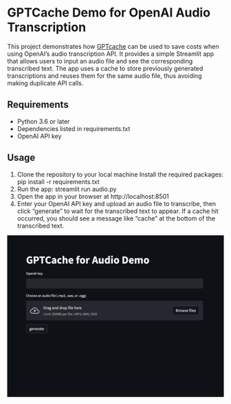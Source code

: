 # GPTCache Demo for OpenAI Audio Transcription
This project demonstrates how [GPTcache](https://github.com/zilliztech/GPTCache) can be used to save costs when using OpenAI’s audio transcription API. It provides a simple Streamlit app that allows users to input an audio file and see the corresponding transcribed text. The app uses a cache to store previously generated transcriptions and reuses them for the same audio file, thus avoiding making duplicate API calls.

## Requirements
* Python 3.6 or later 
* Dependencies listed in requirements.txt 
* OpenAI API key
## Usage
1. Clone the repository to your local machine
Install the required packages: pip install -r requirements.txt
2. Run the app: streamlit run audio.py
3. Open the app in your browser at http://localhost:8501
4. Enter your OpenAI API key and upload an audio file to transcribe, then click “generate” to wait for the transcribed text to appear.
If a cache hit occurred, you should see a message like “cache” at the bottom of the transcribed text.

<p align="center">
  <img src="./example.png" alt="example"/>
</p>



